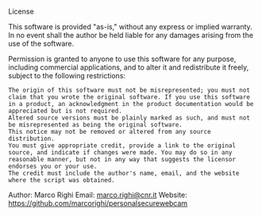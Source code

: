 License

This software is provided "as-is," without any express or implied warranty. In no event shall the author be held liable for any damages arising from the use of the software.

Permission is granted to anyone to use this software for any purpose, including commercial applications, and to alter it and redistribute it freely, subject to the following restrictions:

    The origin of this software must not be misrepresented; you must not claim that you wrote the original software. If you use this software in a product, an acknowledgment in the product documentation would be appreciated but is not required.
    Altered source versions must be plainly marked as such, and must not be misrepresented as being the original software.
    This notice may not be removed or altered from any source distribution.
    You must give appropriate credit, provide a link to the original source, and indicate if changes were made. You may do so in any reasonable manner, but not in any way that suggests the licensor endorses you or your use.
    The credit must include the author's name, email, and the website where the script was obtained.

Author: Marco Righi
Email: marco.righi@cnr.it
Website: https://github.com/marcorighi/personalsecurewebcam

